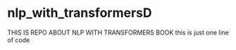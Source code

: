 # nlp_with_transformersD
THIS IS REPO ABOUT NLP WITH TRANSFORMERS BOOK
this is just one line of code
